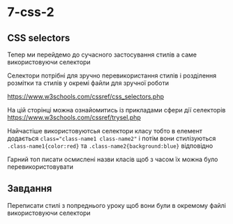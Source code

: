 # 7-css-2

## CSS selectors

Тепер ми перейдемо до сучасного застосування стилів а саме використовуючи селектори

Селектори потрібні для зручно перевикористання стилів і розділення розмітки та стилів у окремі файли для зручної роботи

https://www.w3schools.com/cssref/css_selectors.php

На цій сторінці можна ознайомитись із прикладами сфери дії селекторів https://www.w3schools.com/cssref/trysel.php

Найчастіше використовуютсья селектори класу тобто в елемент додається `class="class-name1 class-name2"` і потім вони стилізуються `.class-name1{color:red}` та `.class-name2{background:blue}` відповідно

Гарний топ писати осмислені назви класів щоб з часом їх можна було перевикористовувати


## Завдання

Переписати стилі з попреднього уроку щоб вони були в окремому файлі використовуючи селектори

